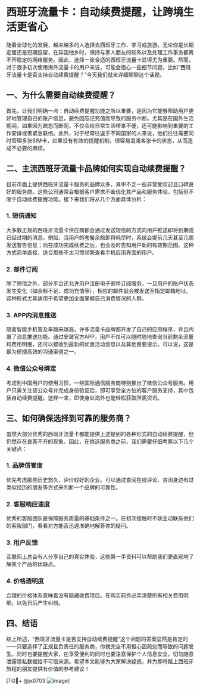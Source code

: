 # 西班牙流量卡：自动续费提醒，让跨境生活更省心

随着全球化的发展，越来越多的人选择去西班牙工作、学习或旅游。无论你是长期定居还是短期逗留，在异国他乡时，保持与家人朋友的联系以及处理工作事务都离不开稳定的网络服务。因此，选择一张合适的西班牙流量卡显得尤为重要。然而，对于很多初次使用海外流量卡的用户来说，可能会担心一些细节问题，比如“西班牙流量卡是否支持自动续费提醒？”今天我们就来详细聊聊这个话题。

## 一、为什么需要自动续费提醒？

首先，让我们明确一点：自动续费提醒功能之所以重要，是因为它能够帮助用户更好地管理自己的账户信息，避免因忘记充值而导致的服务中断。尤其是在国外生活期间，如果因为疏忽而断网，不仅会给日常生活带来不便，还可能影响到重要的工作安排或者紧急联络。此外，对于经常往返于不同国家的人来说，他们往往需要同时管理多张SIM卡，如果没有有效的提醒机制，很容易混淆各张卡的状态，从而造成不必要的麻烦。

## 二、主流西班牙流量卡品牌如何实现自动续费提醒？

目前市面上提供西班牙流量卡服务的品牌众多，其中不乏一些非常受欢迎且口碑良好的服务商。这些公司通常会根据客户需求不断优化其产品和服务体验，包括但不限于自动续费提醒功能。接下来我们将从几个方面具体分析：

### 1. **短信通知**
大多数正规的西班牙流量卡供应商都会通过发送短信的方式向用户推送即将到期或已经过期的消息。例如，当用户的套餐余额即将耗尽时，系统会提前几天甚至几周发送警告信息；而在成功完成续费之后，也会及时告知用户新的有效期范围。这种方式简单直接，适合那些不太习惯频繁查看手机应用界面的用户。

### 2. **邮件订阅**
除了短信之外，部分平台还允许用户注册电子邮件订阅服务。一旦用户的账户状态发生变化（如余额不足、成功充值等），相应的邮件就会被发送至指定邮箱地址。这种形式尤其适用于希望更加全面掌握自己消费情况的人群。

### 3. **APP内消息推送**
随着智能手机普及率越来越高，许多流量卡品牌都开发了自己的应用程序，并且内置了消息推送功能。通过安装官方APP，用户不仅可以随时随地查询当前剩余流量和费用明细，还可以接收到最新的优惠活动信息以及其他重要提示。可以说，这是最为便捷高效的沟通渠道之一。

### 4. **微信公众号绑定**
考虑到中国用户的使用习惯，一些国际通信服务商特别推出了微信公众号服务。用户只需关注该公众号并完成身份验证后，即可享受全方位的客户服务支持，其中包括自动续费提醒。这样一来，即使身处海外也能轻松获取所需资讯。

## 三、如何确保选择到可靠的服务商？

虽然大部分优秀的西班牙流量卡都能提供上述提到的各种形式的自动续费提醒，但仍然存在良莠不齐的现象。因此，在挑选服务商之前，我们需要仔细考察以下几个关键点：

### 1. **品牌信誉度**
优先考虑那些历史悠久、评价较好的企业。可以通过查阅在线评论、咨询身边有过类似经历的朋友等方式来判断一个品牌的可靠性。

### 2. **客服响应速度**
优秀的客服团队是保障服务质量的基础条件之一。在初次接触时不妨主动联系他们的客服部门，看看对方能否迅速准确地解答你的疑问。

### 3. **用户反馈**
互联网上总会有人分享自己的真实体验，这些第一手资料可以帮助我们更直观地了解某个产品的优缺点。

### 4. **价格透明度**
合理的价格体系意味着没有隐藏收费项目。在购买前务必弄清楚所有相关费用明细，以免日后产生纠纷。

## 四、结语

综上所述，“西班牙流量卡是否支持自动续费提醒”这个问题的答案显然是肯定的——只要选择了正规且负责任的服务商，你就完全不用担心因疏忽而导致的问题发生。同时也要提醒大家，在享受便利的同时也要注意保护个人信息安全，切勿随意泄露隐私数据给不可信来源。希望本文能够为大家解决疑惑，并为即将踏上西班牙旅程的朋友提供有价值的参考建议！

[TG💪+ @jx0703 ![Image](https://github.com/user-attachments/assets/dbca1d08-cadb-493c-b0ec-ad6f7a83f270)]